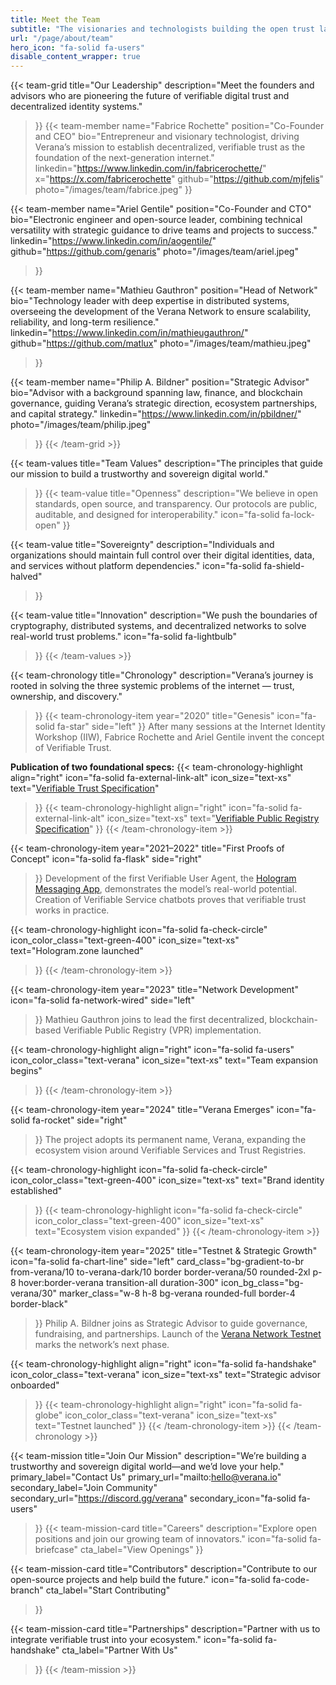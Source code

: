 ```yaml
---
title: Meet the Team
subtitle: "The visionaries and technologists building the open trust layer for the internet, empowering digital sovereignty for everyone."
url: "/page/about/team"
hero_icon: "fa-solid fa-users"
disable_content_wrapper: true
---
```


{{< team-grid
    title="Our Leadership"
    description="Meet the founders and advisors who are pioneering the future of verifiable digital trust and decentralized identity systems."
>}}
{{< team-member
    name="Fabrice Rochette"
    position="Co-Founder and CEO"
    bio="Entrepreneur and visionary technologist, driving Verana’s mission to establish decentralized, verifiable trust as the foundation of the next-generation internet."
    linkedin="https://www.linkedin.com/in/fabricerochette/"
    x="https://x.com/fabricerochette"
    github="https://github.com/mjfelis"
    photo="/images/team/fabrice.jpeg"
>}}

{{< team-member
    name="Ariel Gentile"
    position="Co-Founder and CTO"
    bio="Electronic engineer and open-source leader, combining technical versatility with strategic guidance to drive teams and projects to success."
    linkedin="https://www.linkedin.com/in/aogentile/"
    github="https://github.com/genaris"
    photo="/images/team/ariel.jpeg"
>}}

{{< team-member
    name="Mathieu Gauthron"
    position="Head of Network"
    bio="Technology leader with deep expertise in distributed systems, overseeing the development of the Verana Network to ensure scalability, reliability, and long-term resilience."
    linkedin="https://www.linkedin.com/in/mathieugauthron/"
    github="https://github.com/matlux"
    photo="/images/team/mathieu.jpeg"
>}}

{{< team-member
    name="Philip A. Bildner"
    position="Strategic Advisor"
    bio="Advisor with a background spanning law, finance, and blockchain governance, guiding Verana’s strategic direction, ecosystem partnerships, and capital strategy."
    linkedin="https://www.linkedin.com/in/pbildner/"
    photo="/images/team/philip.jpeg"
>}}
{{< /team-grid >}}

{{< team-values
    title="Team Values"
    description="The principles that guide our mission to build a trustworthy and sovereign digital world."
>}}
{{< team-value
    title="Openness"
    description="We believe in open standards, open source, and transparency. Our protocols are public, auditable, and designed for interoperability."
    icon="fa-solid fa-lock-open"
>}}

{{< team-value
    title="Sovereignty"
    description="Individuals and organizations should maintain full control over their digital identities, data, and services without platform dependencies."
    icon="fa-solid fa-shield-halved"
>}}

{{< team-value
    title="Innovation"
    description="We push the boundaries of cryptography, distributed systems, and decentralized networks to solve real-world trust problems."
    icon="fa-solid fa-lightbulb"
>}}
{{< /team-values >}}

{{< team-chronology
    title="Chronology"
    description="Verana’s journey is rooted in solving the three systemic problems of the internet — trust, ownership, and discovery."
>}}
{{< team-chronology-item
    year="2020"
    title="Genesis"
    icon="fa-solid fa-star"
    side="left"
>}}
After many sessions at the Internet Identity Workshop (IIW), Fabrice Rochette and Ariel Gentile invent the concept of Verifiable Trust.

**Publication of two foundational specs:**
{{< team-chronology-highlight
    align="right"
    icon="fa-solid fa-external-link-alt"
    icon_size="text-xs"
    text="[Verifiable Trust Specification](https://verana-labs.github.io/verifiable-trust-spec/)"
>}}
{{< team-chronology-highlight
    align="right"
    icon="fa-solid fa-external-link-alt"
    icon_size="text-xs"
    text="[Verifiable Public Registry Specification](https://verana-labs.github.io/verifiable-trust-vpr-spec/)"
>}}
{{< /team-chronology-item >}}

{{< team-chronology-item
    year="2021–2022"
    title="First Proofs of Concept"
    icon="fa-solid fa-flask"
    side="right"
>}}
Development of the first Verifiable User Agent, the [Hologram Messaging App](https://hologram.zone), demonstrates the model’s real-world potential. Creation of Verifiable Service chatbots proves that verifiable trust works in practice.

{{< team-chronology-highlight
    icon="fa-solid fa-check-circle"
    icon_color_class="text-green-400"
    icon_size="text-xs"
    text="Hologram.zone launched"
>}}
{{< /team-chronology-item >}}

{{< team-chronology-item
    year="2023"
    title="Network Development"
    icon="fa-solid fa-network-wired"
    side="left"
>}}
Mathieu Gauthron joins to lead the first decentralized, blockchain-based Verifiable Public Registry (VPR) implementation.

{{< team-chronology-highlight
    align="right"
    icon="fa-solid fa-users"
    icon_color_class="text-verana"
    icon_size="text-xs"
    text="Team expansion begins"
>}}
{{< /team-chronology-item >}}

{{< team-chronology-item
    year="2024"
    title="Verana Emerges"
    icon="fa-solid fa-rocket"
    side="right"
>}}
The project adopts its permanent name, Verana, expanding the ecosystem vision around Verifiable Services and Trust Registries.

{{< team-chronology-highlight
    icon="fa-solid fa-check-circle"
    icon_color_class="text-green-400"
    icon_size="text-xs"
    text="Brand identity established"
>}}
{{< team-chronology-highlight
    icon="fa-solid fa-check-circle"
    icon_color_class="text-green-400"
    icon_size="text-xs"
    text="Ecosystem vision expanded"
>}}
{{< /team-chronology-item >}}

{{< team-chronology-item
    year="2025"
    title="Testnet & Strategic Growth"
    icon="fa-solid fa-chart-line"
    side="left"
    card_class="bg-gradient-to-br from-verana/10 to-verana-dark/10 border border-verana/50 rounded-2xl p-8 hover:border-verana transition-all duration-300"
    icon_bg_class="bg-verana/30"
    marker_class="w-8 h-8 bg-verana rounded-full border-4 border-black"
>}}
Philip A. Bildner joins as Strategic Advisor to guide governance, fundraising, and partnerships. Launch of the [Verana Network Testnet](/page/testnet.md) marks the network’s next phase.

{{< team-chronology-highlight
    align="right"
    icon="fa-solid fa-handshake"
    icon_color_class="text-verana"
    icon_size="text-xs"
    text="Strategic advisor onboarded"
>}}
{{< team-chronology-highlight
    align="right"
    icon="fa-solid fa-globe"
    icon_color_class="text-verana"
    icon_size="text-xs"
    text="Testnet launched"
>}}
{{< /team-chronology-item >}}
{{< /team-chronology >}}

{{< team-mission
    title="Join Our Mission"
    description="We’re building a trustworthy and sovereign digital world—and we’d love your help."
    primary_label="Contact Us"
    primary_url="mailto:hello@verana.io"
    secondary_label="Join Community"
    secondary_url="https://discord.gg/verana"
    secondary_icon="fa-solid fa-users"
>}}
{{< team-mission-card
    title="Careers"
    description="Explore open positions and join our growing team of innovators."
    icon="fa-solid fa-briefcase"
    cta_label="View Openings"
>}}

{{< team-mission-card
    title="Contributors"
    description="Contribute to our open-source projects and help build the future."
    icon="fa-solid fa-code-branch"
    cta_label="Start Contributing"
>}}

{{< team-mission-card
    title="Partnerships"
    description="Partner with us to integrate verifiable trust into your ecosystem."
    icon="fa-solid fa-handshake"
    cta_label="Partner With Us"
>}}
{{< /team-mission >}}
